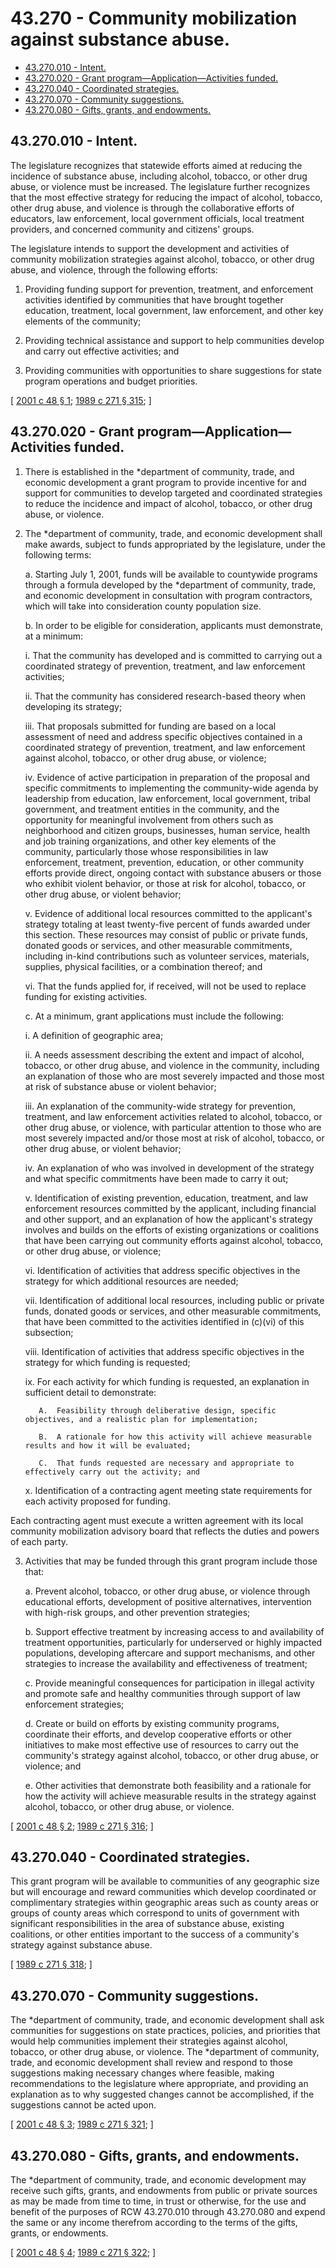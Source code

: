 # 43.270 - Community mobilization against substance abuse.
* [43.270.010 - Intent.](#43270010---intent)
* [43.270.020 - Grant program—Application—Activities funded.](#43270020---grant-programapplicationactivities-funded)
* [43.270.040 - Coordinated strategies.](#43270040---coordinated-strategies)
* [43.270.070 - Community suggestions.](#43270070---community-suggestions)
* [43.270.080 - Gifts, grants, and endowments.](#43270080---gifts-grants-and-endowments)
## 43.270.010 - Intent.
The legislature recognizes that statewide efforts aimed at reducing the incidence of substance abuse, including alcohol, tobacco, or other drug abuse, or violence must be increased. The legislature further recognizes that the most effective strategy for reducing the impact of alcohol, tobacco, other drug abuse, and violence is through the collaborative efforts of educators, law enforcement, local government officials, local treatment providers, and concerned community and citizens' groups.

The legislature intends to support the development and activities of community mobilization strategies against alcohol, tobacco, or other drug abuse, and violence, through the following efforts:

1. Providing funding support for prevention, treatment, and enforcement activities identified by communities that have brought together education, treatment, local government, law enforcement, and other key elements of the community;

2. Providing technical assistance and support to help communities develop and carry out effective activities; and

3. Providing communities with opportunities to share suggestions for state program operations and budget priorities.

\[ [2001 c 48 § 1](https://lawfilesext.leg.wa.gov/biennium/2001-02/Pdf/Bills/Session%20Laws/Senate/5367.SL.pdf?cite=2001%20c%2048%20§%201); [1989 c 271 § 315](https://leg.wa.gov/CodeReviser/documents/sessionlaw/1989c271.pdf?cite=1989%20c%20271%20§%20315); \]

## 43.270.020 - Grant program—Application—Activities funded.
1. There is established in the *department of community, trade, and economic development a grant program to provide incentive for and support for communities to develop targeted and coordinated strategies to reduce the incidence and impact of alcohol, tobacco, or other drug abuse, or violence.

2. The *department of community, trade, and economic development shall make awards, subject to funds appropriated by the legislature, under the following terms:

   a. Starting July 1, 2001, funds will be available to countywide programs through a formula developed by the *department of community, trade, and economic development in consultation with program contractors, which will take into consideration county population size.

   b. In order to be eligible for consideration, applicants must demonstrate, at a minimum:

      i. That the community has developed and is committed to carrying out a coordinated strategy of prevention, treatment, and law enforcement activities;

      ii. That the community has considered research-based theory when developing its strategy;

      iii. That proposals submitted for funding are based on a local assessment of need and address specific objectives contained in a coordinated strategy of prevention, treatment, and law enforcement against alcohol, tobacco, or other drug abuse, or violence;

      iv. Evidence of active participation in preparation of the proposal and specific commitments to implementing the community-wide agenda by leadership from education, law enforcement, local government, tribal government, and treatment entities in the community, and the opportunity for meaningful involvement from others such as neighborhood and citizen groups, businesses, human service, health and job training organizations, and other key elements of the community, particularly those whose responsibilities in law enforcement, treatment, prevention, education, or other community efforts provide direct, ongoing contact with substance abusers or those who exhibit violent behavior, or those at risk for alcohol, tobacco, or other drug abuse, or violent behavior;

      v. Evidence of additional local resources committed to the applicant's strategy totaling at least twenty-five percent of funds awarded under this section. These resources may consist of public or private funds, donated goods or services, and other measurable commitments, including in-kind contributions such as volunteer services, materials, supplies, physical facilities, or a combination thereof; and

      vi. That the funds applied for, if received, will not be used to replace funding for existing activities.

   c. At a minimum, grant applications must include the following:

      i. A definition of geographic area;

      ii. A needs assessment describing the extent and impact of alcohol, tobacco, or other drug abuse, and violence in the community, including an explanation of those who are most severely impacted and those most at risk of substance abuse or violent behavior;

      iii. An explanation of the community-wide strategy for prevention, treatment, and law enforcement activities related to alcohol, tobacco, or other drug abuse, or violence, with particular attention to those who are most severely impacted and/or those most at risk of alcohol, tobacco, or other drug abuse, or violent behavior;

      iv. An explanation of who was involved in development of the strategy and what specific commitments have been made to carry it out;

      v. Identification of existing prevention, education, treatment, and law enforcement resources committed by the applicant, including financial and other support, and an explanation of how the applicant's strategy involves and builds on the efforts of existing organizations or coalitions that have been carrying out community efforts against alcohol, tobacco, or other drug abuse, or violence;

      vi. Identification of activities that address specific objectives in the strategy for which additional resources are needed;

      vii. Identification of additional local resources, including public or private funds, donated goods or services, and other measurable commitments, that have been committed to the activities identified in (c)(vi) of this subsection;

      viii. Identification of activities that address specific objectives in the strategy for which funding is requested;

      ix. For each activity for which funding is requested, an explanation in sufficient detail to demonstrate:

          A.  Feasibility through deliberative design, specific objectives, and a realistic plan for implementation;

          B.  A rationale for how this activity will achieve measurable results and how it will be evaluated;

          C.  That funds requested are necessary and appropriate to effectively carry out the activity; and

      x. Identification of a contracting agent meeting state requirements for each activity proposed for funding.

Each contracting agent must execute a written agreement with its local community mobilization advisory board that reflects the duties and powers of each party.

3. Activities that may be funded through this grant program include those that:

   a. Prevent alcohol, tobacco, or other drug abuse, or violence through educational efforts, development of positive alternatives, intervention with high-risk groups, and other prevention strategies;

   b. Support effective treatment by increasing access to and availability of treatment opportunities, particularly for underserved or highly impacted populations, developing aftercare and support mechanisms, and other strategies to increase the availability and effectiveness of treatment;

   c. Provide meaningful consequences for participation in illegal activity and promote safe and healthy communities through support of law enforcement strategies;

   d. Create or build on efforts by existing community programs, coordinate their efforts, and develop cooperative efforts or other initiatives to make most effective use of resources to carry out the community's strategy against alcohol, tobacco, or other drug abuse, or violence; and

   e. Other activities that demonstrate both feasibility and a rationale for how the activity will achieve measurable results in the strategy against alcohol, tobacco, or other drug abuse, or violence.

\[ [2001 c 48 § 2](https://lawfilesext.leg.wa.gov/biennium/2001-02/Pdf/Bills/Session%20Laws/Senate/5367.SL.pdf?cite=2001%20c%2048%20§%202); [1989 c 271 § 316](https://leg.wa.gov/CodeReviser/documents/sessionlaw/1989c271.pdf?cite=1989%20c%20271%20§%20316); \]

## 43.270.040 - Coordinated strategies.
This grant program will be available to communities of any geographic size but will encourage and reward communities which develop coordinated or complimentary strategies within geographic areas such as county areas or groups of county areas which correspond to units of government with significant responsibilities in the area of substance abuse, existing coalitions, or other entities important to the success of a community's strategy against substance abuse.

\[ [1989 c 271 § 318](https://leg.wa.gov/CodeReviser/documents/sessionlaw/1989c271.pdf?cite=1989%20c%20271%20§%20318); \]

## 43.270.070 - Community suggestions.
The *department of community, trade, and economic development shall ask communities for suggestions on state practices, policies, and priorities that would help communities implement their strategies against alcohol, tobacco, or other drug abuse, or violence. The *department of community, trade, and economic development shall review and respond to those suggestions making necessary changes where feasible, making recommendations to the legislature where appropriate, and providing an explanation as to why suggested changes cannot be accomplished, if the suggestions cannot be acted upon.

\[ [2001 c 48 § 3](https://lawfilesext.leg.wa.gov/biennium/2001-02/Pdf/Bills/Session%20Laws/Senate/5367.SL.pdf?cite=2001%20c%2048%20§%203); [1989 c 271 § 321](https://leg.wa.gov/CodeReviser/documents/sessionlaw/1989c271.pdf?cite=1989%20c%20271%20§%20321); \]

## 43.270.080 - Gifts, grants, and endowments.
The *department of community, trade, and economic development may receive such gifts, grants, and endowments from public or private sources as may be made from time to time, in trust or otherwise, for the use and benefit of the purposes of RCW 43.270.010 through 43.270.080 and expend the same or any income therefrom according to the terms of the gifts, grants, or endowments.

\[ [2001 c 48 § 4](https://lawfilesext.leg.wa.gov/biennium/2001-02/Pdf/Bills/Session%20Laws/Senate/5367.SL.pdf?cite=2001%20c%2048%20§%204); [1989 c 271 § 322](https://leg.wa.gov/CodeReviser/documents/sessionlaw/1989c271.pdf?cite=1989%20c%20271%20§%20322); \]

